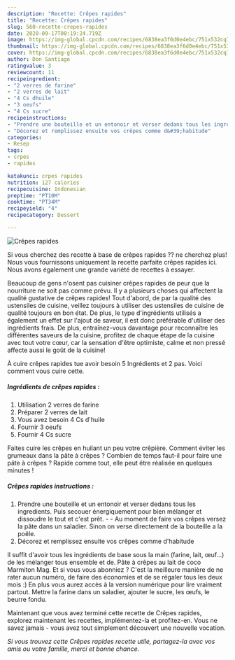 ```yaml
---
description: "Recette: Crêpes rapides"
title: "Recette: Crêpes rapides"
slug: 560-recette-crepes-rapides
date: 2020-09-17T00:19:24.719Z
image: https://img-global.cpcdn.com/recipes/6838ea3f6d0e4ebc/751x532cq70/crepes-rapides-photo-principale-de-la-recette.jpg
thumbnail: https://img-global.cpcdn.com/recipes/6838ea3f6d0e4ebc/751x532cq70/crepes-rapides-photo-principale-de-la-recette.jpg
cover: https://img-global.cpcdn.com/recipes/6838ea3f6d0e4ebc/751x532cq70/crepes-rapides-photo-principale-de-la-recette.jpg
author: Don Santiago
ratingvalue: 3
reviewcount: 11
recipeingredient:
- "2 verres de farine"
- "2 verres de lait"
- "4 Cs dhuile"
- "3 oeufs"
- "4 Cs sucre"
recipeinstructions:
- "Prendre une bouteille et un entonoir et verser dedans tous les ingredients. Puis secouer énergiquement pour bien mélanger et dissoudre le tout et c&#39;est prêt.  Au moment de faire vos crêpes versez la pâte dans un saladier. Sinon on verse directement de la bouteille a la poêle."
- "Décorez et remplissez ensuite vos crêpes comme d&#39;habitude"
categories:
- Resep
tags:
- crpes
- rapides

katakunci: crpes rapides 
nutrition: 127 calories
recipecuisine: Indonesian
preptime: "PT10M"
cooktime: "PT34M"
recipeyield: "4"
recipecategory: Dessert

---
```



![Crêpes rapides](https://img-global.cpcdn.com/recipes/6838ea3f6d0e4ebc/751x532cq70/crepes-rapides-photo-principale-de-la-recette.jpg)

Si vous cherchez des recette à base de crêpes rapides ?? ne cherchez plus! Nous vous fournissons uniquement la recette parfaite crêpes rapides ici. Nous avons également une grande variété de recettes à essayer.

Beaucoup de gens n'osent pas cuisiner crêpes rapides de peur que la nourriture ne soit pas comme prévu. Il y a plusieurs choses qui affectent la qualité gustative de crêpes rapides! Tout d'abord, de par la qualité des ustensiles de cuisine, veillez toujours à utiliser des ustensiles de cuisine de qualité toujours en bon état. De plus, le type d'ingrédients utilisés a également un effet sur l'ajout de saveur, il est donc préférable d'utiliser des ingrédients frais. De plus, entraînez-vous davantage pour reconnaître les différentes saveurs de la cuisine, profitez de chaque étape de la cuisine avec tout votre cœur, car la sensation d'être optimiste, calme et non pressé affecte aussi le goût de la cuisine!

<!--inarticleads1-->

À cuire crêpes rapides tue avoir besoin 5 Ingrédients et 2 pas. Voici comment vous cuire cette.

##### Ingrédients de crêpes rapides :

1. Utilisation 2 verres de farine
1. Préparer 2 verres de lait
1. Vous avez besoin 4 Cs d&#39;huile
1. Fournir 3 oeufs
1. Fournir 4 Cs sucre


Faites cuire les crêpes en huilant un peu votre crêpière. Comment éviter les grumeaux dans la pâte à crêpes ? Combien de temps faut-il pour faire une pâte à crêpes ? Rapide comme tout, elle peut être réalisée en quelques minutes ! 

<!--inarticleads2-->

##### Crêpes rapides instructions :

1. Prendre une bouteille et un entonoir et verser dedans tous les ingredients. Puis secouer énergiquement pour bien mélanger et dissoudre le tout et c&#39;est prêt. -  - Au moment de faire vos crêpes versez la pâte dans un saladier. Sinon on verse directement de la bouteille a la poêle.
1. Décorez et remplissez ensuite vos crêpes comme d&#39;habitude


Il suffit d&#39;avoir tous les ingrédients de base sous la main (farine, lait, œuf…) de les mélanger tous ensemble et de. Pâte à crêpes au lait de coco Marmiton Mag. Et si vous vous abonniez ? C&#39;est la meilleure manière de ne rater aucun numéro, de faire des économies et de se régaler tous les deux mois :) En plus vous aurez accès à la version numérique pour lire vraiment partout. Mettre la farine dans un saladier, ajouter le sucre, les œufs, le beurre fondu. 

<!--inarticleads1-->

<p>
Maintenant que vous avez terminé cette recette de Crêpes rapides, explorez maintenant les recettes, implémentez-la et profitez-en. Vous ne savez jamais - vous avez tout simplement découvert une nouvelle vocation.
</p>

<p>
<i>Si vous trouvez cette Crêpes rapides recette utile, partagez-la avec vos amis ou votre famille, merci et bonne chance.</i>
</p>
